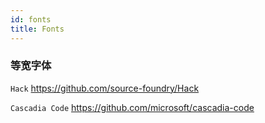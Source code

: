 ```yaml
---
id: fonts
title: Fonts
---
```


### 等宽字体

`Hack` <https://github.com/source-foundry/Hack>

`Cascadia Code` <https://github.com/microsoft/cascadia-code>
